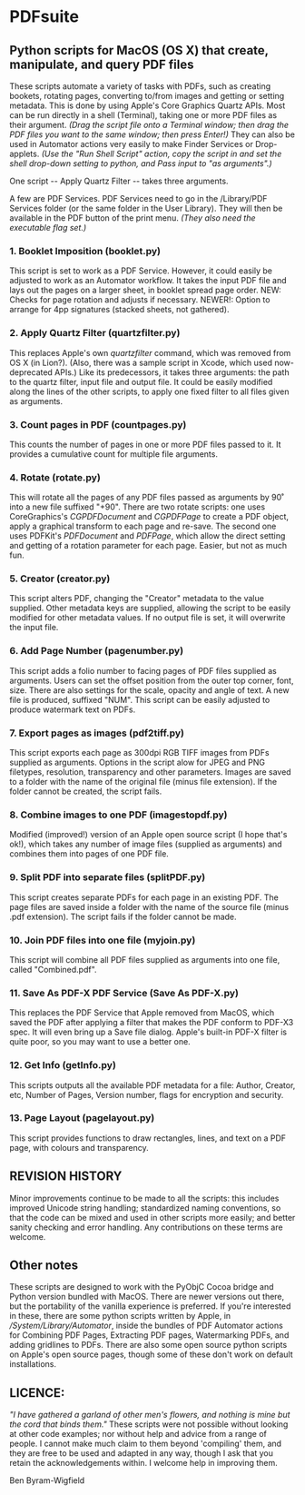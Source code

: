 # PDFsuite
## Python scripts for MacOS (OS X) that create, manipulate, and query PDF files

These scripts automate a variety of tasks with PDFs, such as creating bookets, rotating pages, converting to/from images and getting or setting metadata. This is done by using Apple's Core Graphics Quartz APIs. Most can be run directly in a shell (Terminal), taking one or more PDF files as their argument. _(Drag the script file onto a Terminal window; then drag the PDF files you want to the same window; then press Enter!)_
They can also be used in Automator actions very easily to make Finder Services or Drop-applets. _(Use the "Run Shell Script" action, copy the script in and set the shell drop-down setting to python, and Pass input to "as arguments".)_

One script -- Apply Quartz Filter -- takes three arguments.

A few are PDF Services. PDF Services need to go in the /Library/PDF Services folder (or the same folder in the User Library). They will then be available in the PDF button of the print menu. _(They also need the executable flag set.)_

### 1. Booklet Imposition (booklet.py)

This script is set to work as a PDF Service. However, it could easily be adjusted to work as an Automator workflow. It takes the input PDF file and lays out the pages on a larger sheet, in booklet spread page order. NEW: Checks for page rotation and adjusts if necessary. NEWER!: Option to arrange for 4pp signatures (stacked sheets, not gathered).

### 2. Apply Quartz Filter (quartzfilter.py)

This replaces Apple's own _quartzfilter_ command, which was removed from OS X (in Lion?). (Also, there was a sample script in Xcode, which used now-deprecated APIs.) Like its predecessors, it takes three arguments: the path to the quartz filter, input file and output file. It could be easily modified along the lines of the other scripts, to apply one fixed filter to all files given as arguments.

### 3. Count pages in PDF (countpages.py)

This counts the number of pages in one or more PDF files passed to it. It provides a cumulative count for multiple file arguments.

### 4. Rotate (rotate.py)

This will rotate all the pages of any PDF files passed as arguments by 90˚ into a new file suffixed "+90". There are two rotate scripts: one uses CoreGraphics's _CGPDFDocument_ and _CGPDFPage_ to create a PDF object, apply a graphical transform to each page and re-save. The second one uses PDFKit's _PDFDocument_ and _PDFPage_, which allow the direct setting and getting of a rotation parameter for each page. Easier, but not as much fun.

### 5. Creator (creator.py)

This script alters PDF, changing the "Creator" metadata to the value supplied. Other metadata keys are supplied, allowing the script to be easily modified for other metadata values. If no output file is set, it will overwrite the input file.

### 6. Add Page Number (pagenumber.py)

This script adds a folio number to facing pages of PDF files supplied as arguments. Users can set the offset position from the outer top corner, font, size. There are also settings for the scale, opacity and angle of text. A new file is produced, suffixed "NUM". 
This script can be easily adjusted to produce watermark text on PDFs.

### 7. Export pages as images (pdf2tiff.py)

This script exports each page as 300dpi RGB TIFF images from PDFs supplied as arguments. Options in the script alow for JPEG and PNG filetypes, resolution, transparency and other parameters. Images are saved to a folder with the name of the original file (minus file extension). If the folder cannot be created, the script fails.

### 8. Combine images to one PDF (imagestopdf.py)

Modified (improved!) version of an Apple open source script (I hope that's ok!), which takes any number of image files (supplied as arguments) and combines them into pages of one PDF file.

### 9. Split PDF into separate files (splitPDF.py)

This script creates separate PDFs for each page in an existing PDF. The page files are saved inside a folder with the name of the source file (minus .pdf extension). The script fails if the folder cannot be made.

### 10. Join PDF files into one file (myjoin.py)

This script will combine all PDF files supplied as arguments into one file, called "Combined.pdf". 

### 11. Save As PDF-X PDF Service (Save As PDF-X.py)

This replaces the PDF Service that Apple removed from MacOS, which saved the PDF after applying a filter that makes the PDF conform to PDF-X3 spec. It will even bring up a Save file dialog. Apple's built-in PDF-X filter is quite poor, so you may want to use a better one.

### 12. Get Info (getInfo.py)

This scripts outputs all the available PDF metadata for a file: Author, Creator, etc, Number of Pages, Version number, flags for encryption and security.

### 13. Page Layout (pagelayout.py)

This script provides functions to draw rectangles, lines, and text on a PDF page, with colours and transparency.

## REVISION HISTORY
Minor improvements continue to be made to all the scripts: this includes improved Unicode string handling; standardized naming conventions, so that the code can be mixed and used in other scripts more easily; and better sanity checking and error handling. Any contributions on these terms are welcome.

## Other notes

These scripts are designed to work with the PyObjC Cocoa bridge and Python version bundled with MacOS. There are newer versions out there, but the portability of the vanilla experience is preferred. 
If you're interested in these, there are some python scripts written by Apple, in _/System/Library/Automator_, inside the bundles of PDF Automator actions for Combining PDF Pages, Extracting PDF pages, Watermarking PDFs, and adding gridlines to PDFs. There are also some open source python scripts on Apple's open source pages, though some of these don't work on default installations.

## LICENCE:
_"I have gathered a garland of other men's flowers, and nothing is mine but the cord that binds them."_ These scripts were not possible without looking at other code examples; nor without help and advice from a range of people. I cannot make much claim to them beyond 'compiling' them, and they are free to be used and adapted in any way, though I ask that you retain the acknowledgements within. I welcome help in improving them.

Ben Byram-Wigfield
